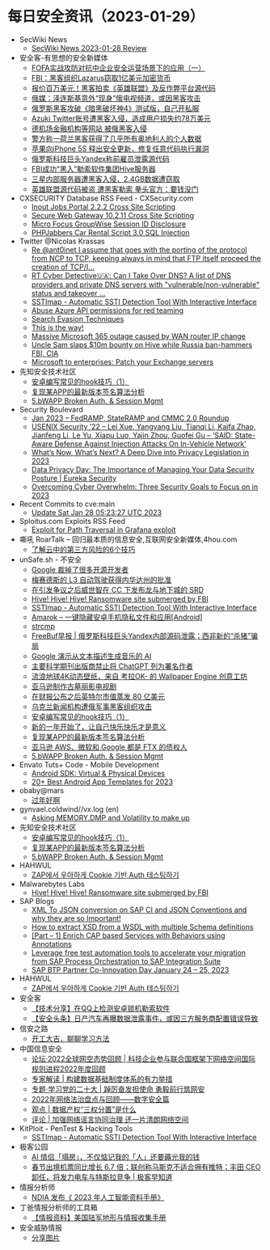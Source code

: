 # 每日安全资讯（2023-01-29）

- SecWiki News
  - [SecWiki News 2023-01-28 Review](http://www.sec-wiki.com/?2023-01-28)
- 安全客-有思想的安全新媒体
  - [FOFA实战攻防对抗中企业安全运营场景下的应用（一）](https://www.anquanke.com/post/id/285593)
  - [FBI：黑客组织Lazarus窃取1亿美元加密货币](https://www.anquanke.com/post/id/285718)
  - [报价百万美元！黑客拍卖《英雄联盟》及反作弊平台源代码](https://www.anquanke.com/post/id/285715)
  - [俄媒：泽连斯基意外“现身”俄电视频道，或因黑客攻击](https://www.anquanke.com/post/id/285711)
  - [俄罗斯黑客攻破《暗黑破坏神4》测试版，自己开私服](https://www.anquanke.com/post/id/285708)
  - [Azuki Twitter账号遭黑客入侵，造成用户损失约78万美元](https://www.anquanke.com/post/id/285705)
  - [德机场金融机构等网站 被俄黑客入侵](https://www.anquanke.com/post/id/285702)
  - [警方称一荷兰黑客获得了几乎所有奥地利人的个人数据](https://www.anquanke.com/post/id/285699)
  - [苹果向iPhone 5S 释出安全更新，修复任意代码执行漏洞](https://www.anquanke.com/post/id/285695)
  - [俄罗斯科技巨头Yandex称前雇员泄露源代码](https://www.anquanke.com/post/id/285692)
  - [FBI成功“黑入”勒索软件集团Hive服务器](https://www.anquanke.com/post/id/285689)
  - [三星内部服务器遭黑客入侵，2.4GB数据遭窃取](https://www.anquanke.com/post/id/285685)
  - [英雄联盟源代码被盗 遭黑客勒索 拳头官方：要钱没门](https://www.anquanke.com/post/id/285682)
- CXSECURITY Database RSS Feed - CXSecurity.com
  - [Inout Jobs Portal 2.2.2 Cross Site Scripting](https://cxsecurity.com/issue/WLB-2023010050)
  - [Secure Web Gateway 10.2.11 Cross Site Scripting](https://cxsecurity.com/issue/WLB-2023010049)
  - [Micro Focus GroupWise Session ID Disclosure](https://cxsecurity.com/issue/WLB-2023010048)
  - [PHPJabbers Car Rental Script 3.0 SQL Injection](https://cxsecurity.com/issue/WLB-2023010047)
- Twitter @Nicolas Krassas
  - [Re @ant0inet I assume that goes with the porting of the protocol from NCP to TCP, keeping always in mind that FTP itself proceed the creation of TCP/I...](https://twitter.com/Dinosn/status/1619393426654650369)
  - [RT Cyber Detective🇺🇦: Can I Take Over DNS? A list of DNS providers and private DNS servers with "vulnerable/non-vulnerable" status and takeover ...](https://twitter.com/cyb_detective/status/1619346680163467268)
  - [SSTImap - Automatic SSTI Detection Tool With Interactive Interface](https://twitter.com/Dinosn/status/1619339026355597314)
  - [Abuse Azure API permissions for red teaming](https://twitter.com/Dinosn/status/1619328273124843522)
  - [Search Evasion Techniques](https://twitter.com/Dinosn/status/1619327232333463552)
  - [This is the way!](https://twitter.com/Dinosn/status/1619206748241551360)
  - [Massive Microsoft 365 outage caused by WAN router IP change](https://twitter.com/Dinosn/status/1619199424890298368)
  - [Uncle Sam slaps $10m bounty on Hive while Russia ban-hammers FBI, CIA](https://twitter.com/Dinosn/status/1619198951848316928)
  - [Microsoft to enterprises: Patch your Exchange servers](https://twitter.com/Dinosn/status/1619198396744740864)
- 先知安全技术社区
  - [安卓编写常见的hook技巧（1）](https://xz.aliyun.com/t/12075)
  - [复现某APP的最新版本签名算法分析](https://xz.aliyun.com/t/12073)
  - [5.bWAPP Broken Auth. & Session Mgmt](https://xz.aliyun.com/t/12072)
- Security Boulevard
  - [Jan 2023 – FedRAMP, StateRAMP and CMMC 2.0 Roundup](https://securityboulevard.com/2023/01/jan-2023-fedramp-stateramp-and-cmmc-2-0-roundup/)
  - [USENIX Security ’22 – Lei Xue, Yangyang Liu, Tianqi Li, Kaifa Zhao, Jianfeng Li, Le Yu, Xiapu Luo, Yajin Zhou, Guofei Gu – ‘SAID: State-Aware Defense Against Injection Attacks On In-Vehicle Network’](https://securityboulevard.com/2023/01/usenix-security-22-lei-xue-yangyang-liu-tianqi-li-kaifa-zhao-jianfeng-li-le-yu-xiapu-luo-yajin-zhou-guofei-gu-said-state-aware-defense-against-injection-attacks-on-in-vehicle-n/)
  - [What’s Now, What’s Next? A Deep Dive into Privacy Legislation in 2023](https://securityboulevard.com/2023/01/whats-now-whats-next-a-deep-dive-into-privacy-legislation-in-2023/)
  - [Data Privacy Day: The Importance of Managing Your Data Security Posture | Eureka Security](https://securityboulevard.com/2023/01/data-privacy-day-the-importance-of-managing-your-data-security-posture-eureka-security/)
  - [Overcoming Cyber Overwhelm: Three Security Goals to Focus on in 2023](https://securityboulevard.com/2023/01/overcoming-cyber-overwhelm-three-security-goals-to-focus-on-in-2023/)
- Recent Commits to cve:main
  - [Update Sat Jan 28 05:23:27 UTC 2023](https://github.com/trickest/cve/commit/f7ed937b256b9c0376fe756347379ab4b859432f)
- Sploitus.com Exploits RSS Feed
  - [Exploit for Path Traversal in Grafana exploit](https://sploitus.com/exploit?id=682F139F-8AA5-5B90-9DB5-DDFF42D485F3&utm_source=rss&utm_medium=rss)
- 嘶吼 RoarTalk – 回归最本质的信息安全,互联网安全新媒体,4hou.com
  - [了解云中的第三方风险的6个技巧](https://www.4hou.com/posts/l6rg)
- unSafe.sh - 不安全
  - [Google 裁掉了很多开源开发者](https://buaq.net/go-146971.html)
  - [梅赛德斯的 L3 自动驾驶获得内华达州的批准](https://buaq.net/go-146958.html)
  - [在引发争议之后威世智在 CC 下发布龙与地下城的 SRD](https://buaq.net/go-146959.html)
  - [Hive! Hive! Hive! Ransomware site submerged by FBI](https://buaq.net/go-146995.html)
  - [SSTImap - Automatic SSTI Detection Tool With Interactive Interface](https://buaq.net/go-146940.html)
  - [Amarok – 一键隐藏安卓手机隐私文件和应用[Android]](https://buaq.net/go-146938.html)
  - [strcmp](https://buaq.net/go-146947.html)
  - [FreeBuf早报 | 俄罗斯科技巨头Yandex内部源码泄露；西非新的“杀猪”骗局](https://buaq.net/go-146997.html)
  - [Google 演示从文本描述生成音乐的 AI](https://buaq.net/go-146946.html)
  - [主要科学期刊出版商禁止将 ChatGPT 列为署名作者](https://buaq.net/go-146922.html)
  - [流浪地球4K动态壁纸，来自 考拉OK- 的 Wallpaper Engine 创意工坊](https://buaq.net/go-146921.html)
  - [亚马逊制作古墓丽影电视剧](https://buaq.net/go-146923.html)
  - [在财报公布之后英特尔市值蒸发 80 亿美元](https://buaq.net/go-146924.html)
  - [乌克兰新闻机构遭俄军事黑客组织攻击](https://buaq.net/go-146913.html)
  - [安卓编写常见的hook技巧（1）](https://buaq.net/go-146950.html)
  - [新的一年开始了，让自己快乐快乐才是意义](https://buaq.net/go-146915.html)
  - [复现某APP的最新版本签名算法分析](https://buaq.net/go-146916.html)
  - [亚马逊 AWS、微软和 Google 都是 FTX 的债权人](https://buaq.net/go-146914.html)
  - [5.bWAPP Broken Auth. & Session Mgmt](https://buaq.net/go-146917.html)
- Envato Tuts+ Code - Mobile Development
  - [Android SDK: Virtual & Physical Devices](https://code.tutsplus.com/tutorials/android-sdk-virtual-physical-devices--mobile-20779)
  - [20+ Best Android App Templates for 2023](https://code.tutsplus.com/articles/15-best-android-app-templates-of-2017--cms-29643)
- obaby@mars
  - [过年好啊](https://h4ck.org.cn/2023/01/%e8%bf%87%e5%b9%b4%e5%a5%bd%e5%95%8a/)
- gynvael.coldwind//vx.log (en)
  - [Asking MEMORY.DMP and Volatility to make up](https://gynvael.coldwind.pl/?id=762)
- 先知安全技术社区
  - [安卓编写常见的hook技巧（1）](https://xz.aliyun.com/t/12075)
  - [复现某APP的最新版本签名算法分析](https://xz.aliyun.com/t/12073)
  - [5.bWAPP Broken Auth. & Session Mgmt](https://xz.aliyun.com/t/12072)
- HAHWUL
  - [ZAP에서 우아하게 Cookie 기반 Auth 테스팅하기](https://www.hahwul.com/2023/01/29/header-based-authorization-tesing-in-zap/)
- Malwarebytes Labs
  - [Hive! Hive! Hive! Ransomware site submerged by FBI](https://www.malwarebytes.com/blog/news/2023/01/hive-ransomware-infrastructure-taken-down)
- SAP Blogs
  - [XML To JSON conversion on SAP CI and JSON Conventions and why they are so Important!](https://blogs.sap.com/2023/01/28/xml-to-json-conversion-on-sap-ci-and-json-conventions-and-why-they-are-so-important/)
  - [How to extract XSD from a WSDL with multiple Schema definitions](https://blogs.sap.com/2023/01/28/how-to-extract-xsd-from-a-wsdl-with-multiple-schema-definitions/)
  - [[Part – 1] Enrich CAP based Services with Behaviors using Annotations](https://blogs.sap.com/2023/01/28/part-1-enrich-cap-based-services-with-behaviors-using-annotations/)
  - [Leverage free test automation tools to accelerate your migration from SAP Process Orchestration to SAP Integration Suite](https://blogs.sap.com/2023/01/28/leverage-free-test-automation-tools-to-accelerate-your-migration-from-sap-process-orchestration-to-sap-integration-suite/)
  - [SAP BTP Partner Co-Innovation Day January 24 – 25, 2023](https://blogs.sap.com/2023/01/28/sap-btp-partner-co-innovation-day-january-24-25-2023/)
- HAHWUL
  - [ZAP에서 우아하게 Cookie 기반 Auth 테스팅하기](https://www.hahwul.com/2023/01/29/header-based-authorization-tesing-in-zap/)
- 安全客
  - [【技术分享】在QQ上检测安卓锁机勒索软件](https://mp.weixin.qq.com/s?__biz=MzA5ODA0NDE2MA==&mid=2649782474&idx=1&sn=e63de67311a09a22e4aa762607a68eeb&chksm=889348a5bfe4c1b3bcdbcc7f123268be1c6ed63892fd42a29bbf312f1b97a867741e6cf7f91f&scene=58&subscene=0#rd)
  - [【安全头条】日产汽车再曝数据泄露事件，或因三方服务商配置错误导致](https://mp.weixin.qq.com/s?__biz=MzA5ODA0NDE2MA==&mid=2649782474&idx=2&sn=cb37f9054bb9851c9efbc59f2c96ed62&chksm=889348a5bfe4c1b3da489dc374088c130c6542d5d9f31dc4b2a8e4ccef21ba8f35f50fdac557&scene=58&subscene=0#rd)
- 信安之路
  - [开工大吉，聊聊学习方法](https://mp.weixin.qq.com/s?__biz=MzI5MDQ2NjExOQ==&mid=2247498377&idx=1&sn=944b2946dcbc55fd5aa363793ef5a260&chksm=ec1dcaa1db6a43b77d9ea2360093e2fe28b30a93cc653f1fb2bc0a09e72c296dbafefc3a8ac7&scene=58&subscene=0#rd)
- 中国信息安全
  - [论坛·2022全球网空态势回顾 | 科技企业参与联合国框架下网络空间国际规则进程2022年度回顾](https://mp.weixin.qq.com/s?__biz=MzA5MzE5MDAzOA==&mid=2664174393&idx=1&sn=dae8b135af780cc90d1bcd5f8332429a&chksm=8b5911c0bc2e98d6d527bb4c1ee82f62eb6bbef9216a076b1f16b3458e0d9b81b972b04e2bec&scene=58&subscene=0#rd)
  - [专家解读 | 构建数据基础制度体系的有力举措](https://mp.weixin.qq.com/s?__biz=MzA5MzE5MDAzOA==&mid=2664174393&idx=2&sn=40d68564d991d872e5b557bdc294e978&chksm=8b5911c0bc2e98d6da9dd4c454c10c578f1e375dbeb11a1544baff307b17f63f940ac0c5ab63&scene=58&subscene=0#rd)
  - [专题·学习党的二十大 | 踔厉奋发担使命 勇毅前行筑网安](https://mp.weixin.qq.com/s?__biz=MzA5MzE5MDAzOA==&mid=2664174393&idx=3&sn=37ee3b42e62877f21fe99d591362f6c2&chksm=8b5911c0bc2e98d66264acd3d2666f9a5205d4f1fca8b08539c011ad1434484cbce118574f42&scene=58&subscene=0#rd)
  - [2022年网络法治盘点与回顾——数字安全篇](https://mp.weixin.qq.com/s?__biz=MzA5MzE5MDAzOA==&mid=2664174393&idx=4&sn=cb1dba90f0dd1560e168a902aaaecc27&chksm=8b5911c0bc2e98d607f7818e88dc06d5ff54f8a8a2e77d49bb8cc5a57e6fc92f8ed7fd7cdd11&scene=58&subscene=0#rd)
  - [观点 | 数据产权“三权分置”是什么](https://mp.weixin.qq.com/s?__biz=MzA5MzE5MDAzOA==&mid=2664174393&idx=5&sn=dbeba1c9dffb892f88aafbb13a30c7f1&chksm=8b5911c0bc2e98d684335daa8fd9154991bc9c20f1a9918e3b57ec4f4ba5f7f3c515831c8c0a&scene=58&subscene=0#rd)
  - [评论 | 加强网络谣言协同治理 还一片清朗网络空间](https://mp.weixin.qq.com/s?__biz=MzA5MzE5MDAzOA==&mid=2664174393&idx=6&sn=8332244dc45ad363a6b6bc1425d0c788&chksm=8b5911c0bc2e98d685d4d5d22bfbc235c98e04930fc3ea32b93ba1338e8651c106c81e20ce2b&scene=58&subscene=0#rd)
- KitPloit - PenTest & Hacking Tools
  - [SSTImap - Automatic SSTI Detection Tool With Interactive Interface](http://www.kitploit.com/2023/01/sstimap-automatic-ssti-detection-tool.html)
- 极客公园
  - [AI 情侣「塌房」，不仅惦记我的「人」还要薅光我的钱](https://mp.weixin.qq.com/s?__biz=MTMwNDMwODQ0MQ==&mid=2652981836&idx=1&sn=12242589429b54e3fc0eb0d2a605f4b2&chksm=7e5437fa4923beec362d39023eb36080fef4bc5bc86aceaf2c787c592e2a3f8ae99d4d4a71fc&scene=58&subscene=0#rd)
  - [春节出境机票同比增长 6.7 倍；联创称马斯克不适合拥有推特；丰田 CEO卸任，将发力电车与特斯拉竞争 | 极客早知道](https://mp.weixin.qq.com/s?__biz=MTMwNDMwODQ0MQ==&mid=2652981792&idx=1&sn=47ebf9eb83daadc73b5ee0f4bd76057e&chksm=7e5437964923be804bdfd452969c1aa8ac43a3578d4eebcb6aee5ec440e93fa04ff0f06e18d1&scene=58&subscene=0#rd)
- 情报分析师
  - [NDIA 发布《 2023 年人工智能资料手册》](https://mp.weixin.qq.com/s?__biz=MzA3Mjc1MTkwOA==&mid=2650524580&idx=1&sn=35dc075c889d6400499a4f031a8ea2d3&chksm=8716e5efb0616cf906b91a1f0c93781fe99c44fa27c21b7d0da7bacf51a1b6f6578d514eee21&scene=58&subscene=0#rd)
- 丁爸情报分析师的工具箱
  - [【情报资料】美国陆军地形与情报收集手册](https://mp.weixin.qq.com/s?__biz=MzI2MTE0NTE3Mw==&mid=2651134704&idx=1&sn=7295dcc5f0a6538b0824e1205ad63943&chksm=f1af6dcac6d8e4dc70f13a5097fae83c667fce04530aa59d16334bb9c13c2fe56dce50f16cd1&scene=58&subscene=0#rd)
- 安全威胁情报
  - [分享图片](https://mp.weixin.qq.com/s?__biz=MzI5NjA0NjI5MQ==&mid=2650175580&idx=1&sn=e9384715ffb5646ff4ff0fe2b646ad85&chksm=f44883e0c33f0af69151a33f41cac3749d55b055432608ce1c8f3513cf52895031dc306e9b33&scene=58&subscene=0#rd)
